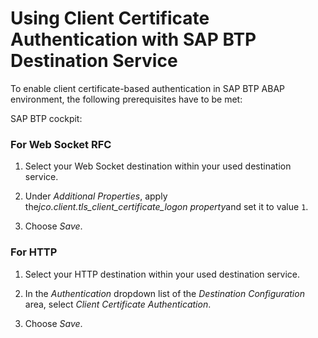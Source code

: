<!-- loio6c4feeae9fa84269aed1140d1b2725d3 -->

# Using Client Certificate Authentication with SAP BTP Destination Service

To enable client certificate-based authentication in SAP BTP ABAP environment, the following prerequisites have to be met:



SAP BTP cockpit:





### **For Web Socket RFC**

1.  Select your Web Socket destination within your used destination service.

2.  Under *Additional Properties*, apply the*jco.client.tls\_client\_certificate\_logon property*and set it to value `1`.

3.  Choose *Save*.




### **For HTTP**

1.  Select your HTTP destination within your used destination service.

2.  In the *Authentication* dropdown list of the *Destination Configuration* area, select *Client Certificate Authentication*.

3.  Choose *Save*.


